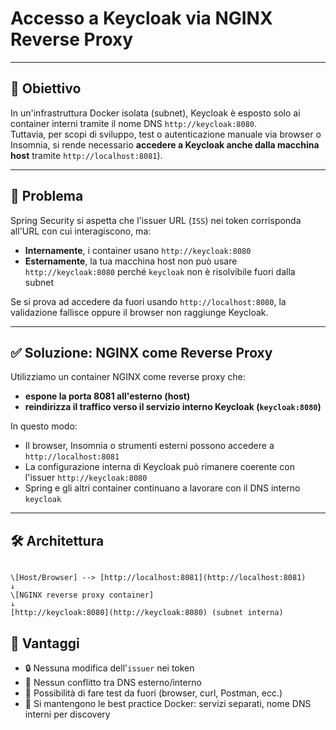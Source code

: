 # Accesso a Keycloak via NGINX Reverse Proxy

---

## 🎯 Obiettivo

In un'infrastruttura Docker isolata (subnet), Keycloak è esposto solo ai container interni tramite il nome DNS `http://keycloak:8080`.  
Tuttavia, per scopi di sviluppo, test o autenticazione manuale via browser o Insomnia, si rende necessario **accedere a Keycloak anche dalla macchina host** tramite `http://localhost:8081`).

---

## 🧩 Problema

Spring Security si aspetta che l'issuer URL (`ISS`) nei token corrisponda all'URL con cui interagiscono, ma:

- **Internamente**, i container usano `http://keycloak:8080`
- **Esternamente**, la tua macchina host non può usare `http://keycloak:8080` perché `keycloak` non è risolvibile fuori dalla subnet

Se si prova ad accedere da fuori usando `http://localhost:8080`, la validazione fallisce oppure il browser non raggiunge Keycloak.

---

## ✅ Soluzione: NGINX come Reverse Proxy

Utilizziamo un container NGINX come reverse proxy che:

- **espone la porta 8081 all'esterno (host)**
- **reindirizza il traffico verso il servizio interno Keycloak (`keycloak:8080`)**

In questo modo:

- Il browser, Insomnia o strumenti esterni possono accedere a `http://localhost:8081`
- La configurazione interna di Keycloak può rimanere coerente con l'issuer `http://keycloak:8080`
- Spring e gli altri container continuano a lavorare con il DNS interno `keycloak`

---

## 🛠 Architettura
```

\[Host/Browser] --> [http://localhost:8081](http://localhost:8081)
↓
\[NGINX reverse proxy container]
↓
[http://keycloak:8080](http://keycloak:8080) (subnet interna)

````

## 📝 Vantaggi

- 🔒 Nessuna modifica dell'`issuer` nei token
- 🧩 Nessun conflitto tra DNS esterno/interno
- 🧪 Possibilità di fare test da fuori (browser, curl, Postman, ecc.)
- 🐳 Si mantengono le best practice Docker: servizi separati, nome DNS interni per discovery

